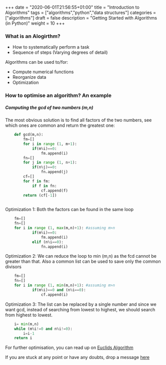 +++
date = "2020-06-01T21:56:55+01:00"
title = "Introduction to Algorithms"
tags = ["algorithms","python","data structures"]
categories = ["algorithms"]
draft = false
description = "Getting Started with Algorithms (in Python)"
weight = 10
+++

### What is an Alogirthm?

- How to systematically perform a task
- Sequence of steps (Varying degrees of detail)

Algorithms can be used to/for:
- Compute numerical functions
- Reorganize data
- Optimization

### How to optimise an algorithm? An example

##### Computing the gcd of two numbers (m,n)

The most obvious solution is to find all factors of the two numbers, see which ones are common and return the greatest one:
``` python
    def gcd(m,n):
        fm=[]
        for i in range (1, m+1):
            if(m%i)==0:
                fm.append(i)
        fn=[]
        for j in range (1, n+1):
            if(n%j)==0:
                fn.append(j)
        cf=[]
        for f in fm:
            if f in fn:
                cf.append(f)
        return (cf[-1])
     
```

Optimization 1: Both the factors can be found in the same loop
``` python
    fm=[]
    fn=[]
    for i in range (1, max(m,n)+1): #assuming m>n
            if(m%i)==0:
                fm.append(i)
            elif (n%i==0):
                fn.append(i)
```

Optimization 2: We can reduce the loop to min (m,n) as the fcd cannot be greater than that. Also a common list can be used to save only the common divisors
``` python
    fm=[]
    fn=[]
    for i in range (1, min(m,n)+1): #assuming m>n
            if(m%i)==0 and (n%i==0):
                cf.append(i)
```

Optimization 3: The list can be replaced by a single number and since we want gcd, instead of searching from lowest to highest, we should search from highest to lowest. 
``` python
    i= min(m,n)
    while (m%i!=0 and n%i!=0):
        i=i-1
    return i
```

For further optimisation, you can read up on [Euclids Algorithm](https://www.khanacademy.org/computing/computer-science/cryptography/modarithmetic/a/the-euclidean-algorithm)


If you are stuck at any point or have any doubts, drop a message [here](https://www.vrushtimody.me/)

